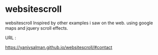 # websitescroll
websitescroll
Inspired by other examples i saw on the web.
using google maps and jquery scroll effects.

URL : 

https://yanivsalman.github.io/websitescroll/#contact
